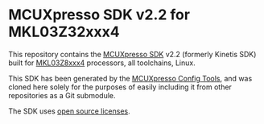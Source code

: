 # MCUXpresso SDK v2.2 for MKL03Z32xxx4

This repository contains the [MCUXpresso SDK](http://www.nxp.com/products/software-and-tools/run-time-software/mcuxpresso-software-and-tools/mcuxpresso-software-development-kit-sdk:MCUXpresso-SDK) v2.2 (formerly Kinetis SDK) built for [MKL03Z8xxx4](http://www.nxp.com/products/microcontrollers-and-processors/arm-processors/kinetis-cortex-m-mcus/l-series-ultra-low-power-m0-plus/kinetis-kl0x-48-mhz-entry-level-ultra-low-power-microcontrollers-mcus-based-on-arm-cortex-m0-plus-core:KL0x) processors, all toolchains, Linux.

This SDK has been generated by the [MCUXpresso Config Tools](https://mcuxpresso.nxp.com/en/welcome), and was cloned here solely for the purposes of easily including it from other repositories as a Git submodule.

The SDK uses [open source licenses](https://community.freescale.com/message/613019#613019).
